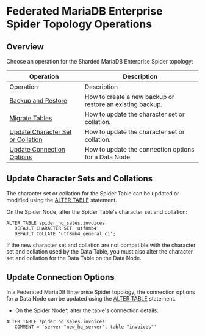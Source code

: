 # Federated MariaDB Enterprise Spider Topology Operations

## Overview

Choose an operation for the Sharded MariaDB Enterprise Spider topology:

| Operation                                                                                | Description                                               |
| ---------------------------------------------------------------------------------------- | --------------------------------------------------------- |
| Operation                                                                                | Description                                               |
| [Backup and Restore](federated-mariadb-enterprise-spider-topology-backup-and-restore.md) | How to create a new backup or restore an existing backup. |
| [Migrate Tables](federated-mariadb-enterprise-spider-topology-migrate-tables.md)         | How to update the character set or collation.             |
| [Update Character Set or Collation](./#update-character-sets-and-collations)             | How to update the character set or collation.             |
| [Update Connection Options](./#update-connection-options)                                | How to update the connection options for a Data Node.     |

## Update Character Sets and Collations

The character set or collation for the Spider Table can be updated or modified using the [ALTER TABLE](../../../../../sql-statements/data-definition/alter/alter-table.md) statement.

On the Spider Node, alter the Spider Table's character set and collation:

```
ALTER TABLE spider_hq_sales.invoices
   DEFAULT CHARACTER SET 'utf8mb4'
   DEFAULT COLLATE 'utf8mb4_general_ci';
```

If the new character set and collation are not compatible with the character set and collation used by the Data Table, you must also alter the character set and collation for the Data Table on the Data Node.

## Update Connection Options

In a Federated MariaDB Enterprise Spider topology, the connection options for a Data Node can be updated using the [ALTER TABLE](../../../../../sql-statements/data-definition/alter/alter-table.md) statement.

* On the Spider Node\*, alter the table's connection details:

```
ALTER TABLE spider_hq_sales.invoices
   COMMENT = 'server "new_hq_server", table "invoices"'
```
